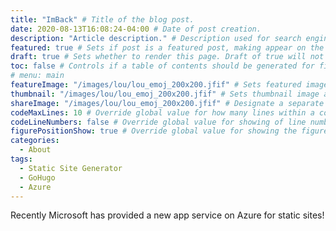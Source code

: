 ```yaml
---
title: "ImBack" # Title of the blog post.
date: 2020-08-13T16:08:24-04:00 # Date of post creation.
description: "Article description." # Description used for search engine.
featured: true # Sets if post is a featured post, making appear on the home page side bar.
draft: true # Sets whether to render this page. Draft of true will not be rendered.
toc: false # Controls if a table of contents should be generated for first-level links automatically.
# menu: main
featureImage: "/images/lou/lou_emoj_200x200.jfif" # Sets featured image on blog post.
thumbnail: "/images/lou/lou_emoj_200x200.jfif" # Sets thumbnail image appearing inside card on homepage.
shareImage: "/images/lou/lou_emoj_200x200.jfif" # Designate a separate image for social media sharing.
codeMaxLines: 10 # Override global value for how many lines within a code block before auto-collapsing.
codeLineNumbers: false # Override global value for showing of line numbers within code block.
figurePositionShow: true # Override global value for showing the figure label.
categories:
  - About
tags:
  - Static Site Generator
  - GoHugo
  - Azure
---
```


Recently Microsoft has provided a new app service on Azure for static sites!

